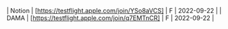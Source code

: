 | Notion | [https://testflight.apple.com/join/YSo8aVCS] | F | 2022-09-22 |
| DAMA | [https://testflight.apple.com/join/q7EMTnCR] | F | 2022-09-22 |
